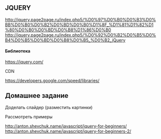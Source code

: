 ## JQUERY

<http://jquery.page2page.ru/index.php5/%D0%97%D0%B0%D0%B3%D0%BB%D0%B0%D0%B2%D0%BD%D0%B0%D1%8F_%D1%81%D1%82%D1%80%D0%B0%D0%BD%D0%B8%D1%86%D0%B0>  
<http://jquery.page2page.ru/index.php5/%D0%92%D0%B2%D0%B5%D0%B4%D0%B5%D0%BD%D0%B8%D0%B5_%D0%B2_jQuery>  

#### Библиотека

<https://jquery.com/>

CDN

<https://developers.google.com/speed/libraries/>  

## Домашнее задание  

Доделать слайдер (разместить картинки)  

Рассмотреть примеры  

<http://anton.shevchuk.name/javascript/jquery-for-beginners/>  
<http://anton.shevchuk.name/javascript/jquery-for-beginners-2/>